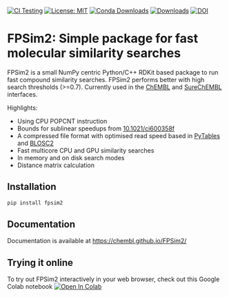 [![CI Testing](https://github.com/chembl/FPSim2/workflows/CI/badge.svg)](https://github.com/chembl/FPSim2/actions?query=workflow%3ACI+branch%3Amaster)
[![License: MIT](https://img.shields.io/badge/License-MIT-yellow.svg)](https://opensource.org/licenses/MIT)
[![Conda Downloads](https://img.shields.io/conda/dn/conda-forge/fpsim2.svg)](https://anaconda.org/conda-forge/fpsim2)
[![Downloads](https://pepy.tech/badge/fpsim2)](https://pepy.tech/project/fpsim2)
[![DOI](https://zenodo.org/badge/154705090.svg)](https://zenodo.org/badge/latestdoi/154705090)


# FPSim2: Simple package for fast molecular similarity searches

FPSim2 is a small NumPy centric Python/C++ RDKit based package to run fast compound similarity searches. FPSim2 performs better with high search thresholds (>=0.7). Currently used in the [ChEMBL](http://www.ebi.ac.uk/chembl/) and [SureChEMBL](https://www.surechembl.org/) interfaces.

Highlights:
- Using CPU POPCNT instruction
- Bounds for sublinear speedups from [10.1021/ci600358f](https://pubs.acs.org/doi/abs/10.1021/ci600358f)
- A compressed file format with optimised read speed based in [PyTables](https://www.pytables.org/) and [BLOSC2](http://www.blosc.org/pages/blosc-in-depth/)
- Fast multicore CPU and GPU similarity searches
- In memory and on disk search modes
- Distance matrix calculation

## Installation

```bash
pip install fpsim2
```

## Documentation

Documentation is available at https://chembl.github.io/FPSim2/


## Trying it online

To try out FPSim2 interactively in your web browser, check out this Google Colab notebook [![Open In Colab](https://colab.research.google.com/assets/colab-badge.svg)](https://colab.research.google.com/drive/1E-Hu0YXHb4aaVQWOLzMTJFdAhh3nIbxA)
